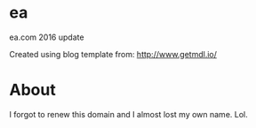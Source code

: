 # ea
ea.com 2016 update

Created using blog template from:
http://www.getmdl.io/

# About
I forgot to renew this domain and I almost lost my own name. Lol.
